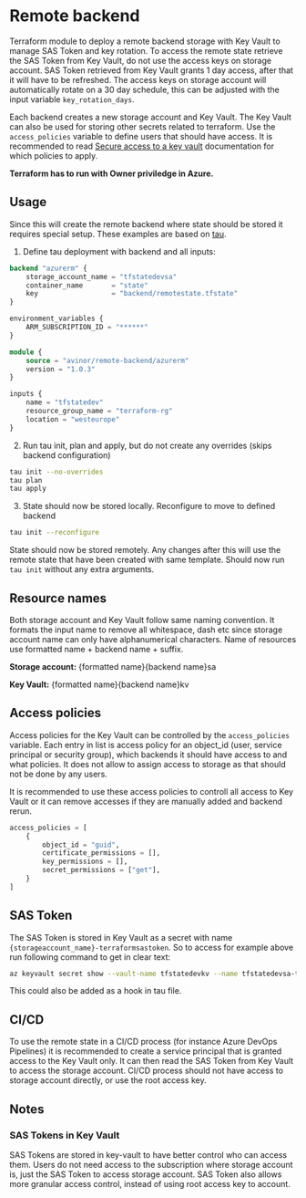 # Remote backend

Terraform module to deploy a remote backend storage with Key Vault to manage SAS Token and key rotation. To access the remote state retrieve the SAS Token from Key Vault, do not use the access keys on storage account. SAS Token retrieved from Key Vault grants 1 day access, after that it will have to be refreshed. The access keys on storage account will automatically rotate on a 30 day schedule, this can be adjusted with the input variable `key_rotation_days`.

Each backend creates a new storage account and Key Vault. The Key Vault can also be used for storing other secrets related to terraform. Use the `access_policies` variable to define users that should have access. It is recommended to read [Secure access to a key vault](https://docs.microsoft.com/en-us/azure/key-vault/key-vault-secure-your-key-vault) documentation for which policies to apply.

**Terraform has to run with Owner priviledge in Azure.**

## Usage

Since this will create the remote backend where state should be stored it requires special setup. These examples are based on [tau](https://github.com/avinor/tau).

1. Define tau deployment with backend and all inputs:

```terraform
backend "azurerm" {
    storage_account_name = "tfstatedevsa"
    container_name       = "state"
    key                  = "backend/remotestate.tfstate"
}

environment_variables {
    ARM_SUBSCRIPTION_ID = "******"
}

module {
    source = "avinor/remote-backend/azurerm"
    version = "1.0.3"
}

inputs {
    name = "tfstatedev"
    resource_group_name = "terraform-rg"
    location = "westeurope"
}
```

2. Run tau init, plan and apply, but do not create any overrides (skips backend configuration)

```bash
tau init --no-overrides
tau plan
tau apply
```

3. State should now be stored locally. Reconfigure to move to defined backend

```bash
tau init --reconfigure
```

State should now be stored remotely. Any changes after this will use the remote state that have been created with same template. Should now run `tau init` without any extra arguments.

## Resource names

Both storage account and Key Vault follow same naming convention. It formats the input name to remove all whitespace, dash etc since storage account name can only have alphanumerical characters. Name of resources use formatted name + backend name + suffix.

**Storage account:** {formatted name}{backend name}sa

**Key Vault:** {formatted name}{backend name}kv

## Access policies

Access policies for the Key Vault can be controlled by the `access_policies` variable. Each entry in list is access policy for an object_id (user, service principal or security group), which backends it should have access to and what policies. It does not allow to assign access to storage as that should not be done by any users.

It is recommended to use these access policies to controll all access to Key Vault or it can remove accesses if they are manually added and backend rerun.

```terraform
access_policies = [
    {
        object_id = "guid",
        certificate_permissions = [],
        key_permissions = [],
        secret_permissions = ["get"],
    }
]
```

## SAS Token

The SAS Token is stored in Key Vault as a secret with name `{storageaccount_name}-terraformsastoken`. So to access for example above run following command to get in clear text:

```bash
az keyvault secret show --vault-name tfstatedevkv --name tfstatedevsa-terraformsastoken --query value -o tsv
```

This could also be added as a hook in tau file.

## CI/CD

To use the remote state in a CI/CD process (for instance Azure DevOps Pipelines) it is recommended to create a service principal that is granted access to the Key Vault only. It can then read the SAS Token from Key Vault to access the storage account. CI/CD process should not have access to storage account directly, or use the root access key.

## Notes

### SAS Tokens in Key Vault

SAS Tokens are stored in key-vault to have better control who can access them. Users do not need access to the subscription where storage account is, just the SAS Token to access storage account. SAS Token also allows more granular access control, instead of using root access key to account.
